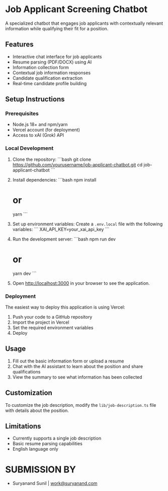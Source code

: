 # Job Applicant Screening Chatbot

A specialized chatbot that engages job applicants with contextually relevant information while qualifying their fit for a position.

## Features

- Interactive chat interface for job applicants
- Resume parsing (PDF/DOCX) using AI
- Information collection form
- Contextual job information responses
- Candidate qualification extraction
- Real-time candidate profile building

## Setup Instructions

### Prerequisites

- Node.js 18+ and npm/yarn
- Vercel account (for deployment)
- Access to xAI (Grok) API

### Local Development

1. Clone the repository:
   \`\`\`bash
   git clone https://github.com/yourusername/job-applicant-chatbot.git
   cd job-applicant-chatbot
   \`\`\`

2. Install dependencies:
   \`\`\`bash
   npm install
   # or
   yarn
   \`\`\`

3. Set up environment variables:
   Create a `.env.local` file with the following variables:
   \`\`\`
   XAI_API_KEY=your_xai_api_key
   \`\`\`

4. Run the development server:
   \`\`\`bash
   npm run dev
   # or
   yarn dev
   \`\`\`

5. Open [http://localhost:3000](http://localhost:3000) in your browser to see the application.

### Deployment

The easiest way to deploy this application is using Vercel:

1. Push your code to a GitHub repository
2. Import the project in Vercel
3. Set the required environment variables
4. Deploy

## Usage

1. Fill out the basic information form or upload a resume
2. Chat with the AI assistant to learn about the position and share qualifications
3. View the summary to see what information has been collected

## Customization

To customize the job description, modify the `lib/job-description.ts` file with details about the position.

## Limitations

- Currently supports a single job description
- Basic resume parsing capabilities
- English language only


# SUBMISSION BY 

- Suryanand Sunil | work@suryanand.com